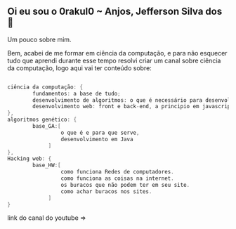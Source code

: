 ## Oi eu sou o 0rakul0 ~ Anjos, Jefferson Silva dos 👋

Um pouco sobre mim.

Bem, acabei de me formar em ciência da computação, e para não esquecer tudo que aprendi durante esse tempo resolvi criar um canal sobre ciência da computação, logo aqui vai ter conteúdo sobre:

```c

ciência da computação: { 
        fundamentos: a base de tudo;
        desenvolvimento de algoritmos: o que é necessário para desenvolver a logica para qualquer linguagem de programação;
        desenvolvimento web: front e back-end, a principio em javascript;
},
algoritmos genético: {
        base_GA:[
                 o que é e para que serve,
                 desenvolvimento em Java
             ]
},
Hacking web: {
        base_HW:[
                 como funciona Redes de computadores.
                 como funciona as coisas na internet.
                 os buracos que não podem ter em seu site.
                 como achar buracos nos sites.
             ]
}
```
link do canal do youtube => 
